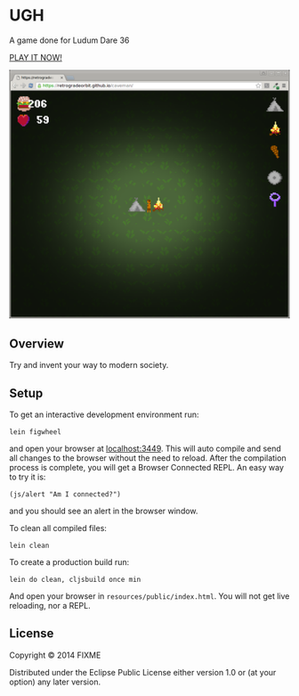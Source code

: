 # UGH

A game done for Ludum Dare 36

[PLAY IT NOW!](https://retrogradeorbit.github.io/caveman/)

![Title screen](./screenshot-06.png)

## Overview

Try and invent your way to modern society.

## Setup

To get an interactive development environment run:

    lein figwheel

and open your browser at [localhost:3449](http://localhost:3449/).
This will auto compile and send all changes to the browser without the
need to reload. After the compilation process is complete, you will
get a Browser Connected REPL. An easy way to try it is:

    (js/alert "Am I connected?")

and you should see an alert in the browser window.

To clean all compiled files:

    lein clean

To create a production build run:

    lein do clean, cljsbuild once min

And open your browser in `resources/public/index.html`. You will not
get live reloading, nor a REPL.

## License

Copyright © 2014 FIXME

Distributed under the Eclipse Public License either version 1.0 or (at your option) any later version.
